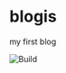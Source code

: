 # blogis
my first blog

![Build](https://github.com/case0sh/blogis/actions/workflows/docker-build.yml/badge.svg)


